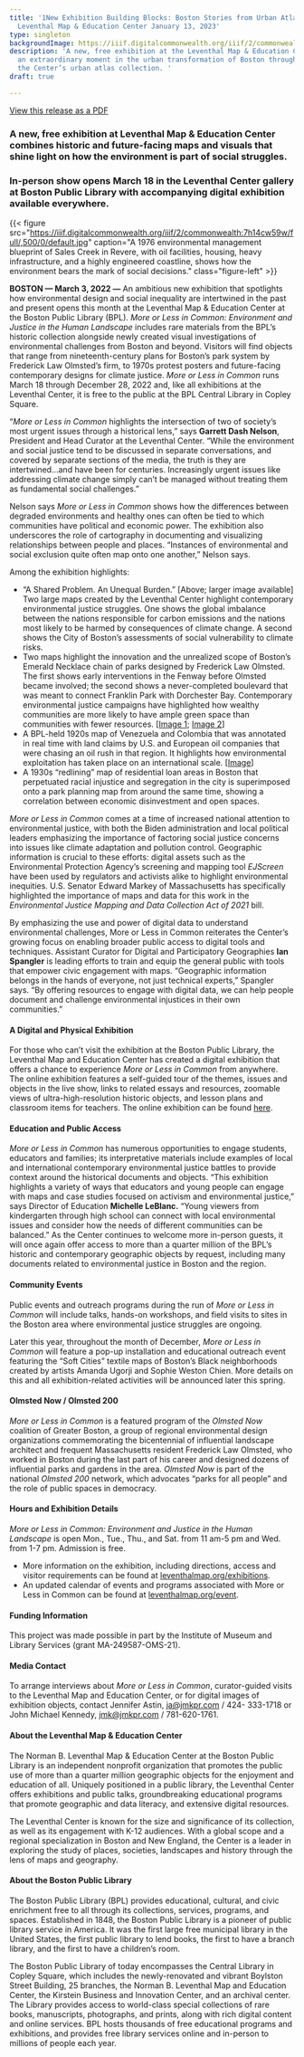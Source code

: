 ```yaml
---
title: '1New Exhibition Building Blocks: Boston Stories from Urban Atlases opens at
  Leventhal Map & Education Center January 13, 2023'
type: singleton
backgroundImage: https://iiif.digitalcommonwealth.org/iiif/2/commonwealth:1257c490j/full/1200,/0/default.jpg
description: 'A new, free exhibition at the Leventhal Map & Education Center explores
  an extraordinary moment in the urban transformation of Boston through the lens of
  the Center’s urban atlas collection. '
draft: true

---
```

<a class="btn btn-primary btn-primary-outline mb-3" href="https://s3.us-east-2.wasabisys.com/lmec-public-files/press-releases/2022-03-03_More_or_Less_in_Common.pdf">View this release as a PDF</a>

### A new, free exhibition at Leventhal Map & Education Center combines historic and future-facing maps and visuals that shine light on how the environment is part of social struggles.

### In-person show opens March 18 in the Leventhal Center gallery at Boston Public Library with accompanying digital exhibition available everywhere.

{{< figure src="https://iiif.digitalcommonwealth.org/iiif/2/commonwealth:7h14cw59w/full/,500/0/default.jpg" caption="A 1976 environmental management blueprint of Sales Creek in Revere, with oil facilities, housing, heavy infrastructure, and a highly engineered coastline, shows how the environment bears the mark of social decisions." class="figure-left" >}}

**BOSTON — March 3, 2022 —** An ambitious new exhibition that spotlights how environmental design and social inequality are intertwined in the past and present opens this month at the Leventhal Map & Education Center at the Boston Public Library (BPL). _More or Less in Common: Environment and Justice in the Human Landscape_ includes rare materials from the BPL’s historic collection alongside newly created visual investigations of environmental challenges from Boston and beyond. Visitors will find objects that range from nineteenth-century plans for Boston’s park system by Frederick Law Olmsted’s firm, to 1970s protest posters and future-facing contemporary designs for climate justice. _More or Less in Common_ runs March 18 through December 28, 2022 and, like all exhibitions at the Leventhal Center, it is free to the public at the BPL Central Library in Copley Square.

“_More or Less in Common_ highlights the intersection of two of society’s most urgent issues through a historical lens,” says **Garrett Dash Nelson**, President and Head Curator at the Leventhal Center. “While the environment and social justice tend to be discussed in separate conversations, and covered by separate sections of the media, the truth is they are intertwined…and have been for centuries. Increasingly urgent issues like addressing climate change simply can’t be managed without treating them as fundamental social challenges.”

Nelson says _More or Less in Common_ shows how the differences between degraded environments and healthy ones can often be tied to which communities have political and economic power. The exhibition also underscores the role of cartography in documenting and visualizing relationships between people and places. “Instances of environmental and social exclusion quite often map onto one another,” Nelson says.

Among the exhibition highlights:

* “A Shared Problem. An Unequal Burden.” \[Above; larger image available\] Two large maps created by the Leventhal Center highlight contemporary environmental justice struggles. One shows the global imbalance between the nations responsible for carbon emissions and the nations most likely to be harmed by consequences of climate change. A second shows the City of Boston’s assessments of social vulnerability to climate risks.
* Two maps highlight the innovation and the unrealized scope of Boston’s Emerald Necklace chain of parks designed by Frederick Law Olmsted. The first shows early interventions in the Fenway before Olmsted became involved; the second shows a never-completed boulevard that was meant to connect Franklin Park with Dorchester Bay. Contemporary environmental justice campaigns have highlighted how wealthy communities are more likely to have ample green space than communities with fewer resources. \[[Image 1](https://collections.leventhalmap.org/search/commonwealth:js956k89q); [Image 2](https://collections.leventhalmap.org/search/commonwealth:1257b8974)\]
* A BPL-held 1920s map of Venezuela and Colombia that was annotated in real time with land claims by U.S. and European oil companies that were chasing an oil rush in that region. It highlights how environmental exploitation has taken place on an international scale. \[[Image](https://collections.leventhalmap.org/search/commonwealth:4m90fm17f)\]
* A 1930s “redlining” map of residential loan areas in Boston that perpetuated racial injustice and segregation in the city is superimposed onto a park planning map from around the same time, showing a correlation between economic disinvestment and open spaces.

_More or Less in Common_ comes at a time of increased national attention to environmental justice, with both the Biden administration and local political leaders emphasizing the importance of factoring social justice concerns into issues like climate adaptation and pollution control. Geographic information is crucial to these efforts: digital assets such as the Environmental Protection Agency’s screening and mapping tool _EJScreen_ have been used by regulators and activists alike to highlight environmental inequities. U.S. Senator Edward Markey of Massachusetts has specifically highlighted the importance of maps and data for this work in the _Environmental Justice Mapping and Data Collection Act of 2021_ bill.

By emphasizing the use and power of digital data to understand environmental challenges, More or Less in Common reiterates the Center’s growing focus on enabling broader public access to digital tools and techniques. Assistant Curator for Digital and Participatory Geographies **Ian Spangler** is leading efforts to train and equip the general public with tools that empower civic engagement with maps. “Geographic information belongs in the hands of everyone, not just technical experts,” Spangler says. “By offering resources to engage with digital data, we can help people document and challenge environmental injustices in their own communities.”

#### A Digital and Physical Exhibition

For those who can’t visit the exhibition at the Boston Public Library, the Leventhal Map and Education Center has created a digital exhibition that offers a chance to experience _More or Less in Common_ from anywhere. The online exhibition features a self-guided tour of the themes, issues and objects in the live show, links to related essays and resources, zoomable views of ultra-high-resolution historic objects, and lesson plans and classroom items for teachers. The online exhibition can be found [here](https://www.leventhalmap.org/digital-exhibitions/more-or-less-in-common/).

#### Education and Public Access

_More or Less in Common_ has numerous opportunities to engage students, educators and families; its interpretative materials include examples of local and international contemporary environmental justice battles to provide context around the historical documents and objects. “This exhibition highlights a variety of ways that educators and young people can engage with maps and case studies focused on activism and environmental justice,” says Director of Education **Michelle LeBlanc.** “Young viewers from kindergarten through high school can connect with local environmental issues and consider how the needs of different communities can be balanced.” As the Center continues to welcome more in-person guests, it will once again offer access to more than a quarter million of the BPL’s historic and contemporary geographic objects by request, including many documents related to environmental justice in Boston and the region.

#### Community Events

Public events and outreach programs during the run of _More or Less in Common_ will include talks, hands-on workshops, and field visits to sites in the Boston area where environmental justice struggles are ongoing.

Later this year, throughout the month of December, _More or Less in Common_ will feature a pop-up installation and educational outreach event featuring the “Soft Cities” textile maps of Boston’s Black neighborhoods created by artists Amanda Ugorji and Sophie Weston Chien. More details on this and all exhibition-related activities will be announced later this spring.

#### Olmsted Now / Olmsted 200

_More or Less in Common_ is a featured program of the _Olmsted Now_ coalition of Greater Boston, a group of regional environmental design organizations commemorating the bicentennial of influential landscape architect and frequent Massachusetts resident Frederick Law Olmsted, who worked in Boston during the last part of his career and designed dozens of influential parks and gardens in the area. _Olmsted Now_ is part of the national _Olmsted 200_ network, which advocates “parks for all people” and the role of public spaces in democracy.

#### Hours and Exhibition Details

_More or Less in Common: Environment and Justice in the Human Landscape_ is open Mon., Tue., Thu., and Sat. from 11 am-5 pm and Wed. from 1-7 pm. Admission is free.

* More information on the exhibition, including directions, access and visitor requirements can be found at [leventhalmap.org/exhibitions](https://leventhalmap.org/exhibtions).
* An updated calendar of events and programs associated with More or Less in Common can be found at [leventhalmap.org/event](https://leventhalmap.org/event).

#### Funding Information

This project was made possible in part by the Institute of Museum and Library Services (grant MA-249587-OMS-21).

#### Media Contact

To arrange interviews about _More or Less in Common_, curator-guided visits to the Leventhal Map and Education Center, or for digital images of exhibition objects, contact Jennifer Astin, [ja@jmkpr.com](mailto:ja@jmkpr.com) / 424- 333-1718 or John Michael Kennedy, [jmk@jmkpr.com](mailto:jmk@jmkpr.com) / 781-620-1761.

#### About the Leventhal Map & Education Center

The Norman B. Leventhal Map & Education Center at the Boston Public Library is an independent nonprofit organization that promotes the public use of more than a quarter million geographic objects for the enjoyment and education of all. Uniquely positioned in a public library, the Leventhal Center offers exhibitions and public talks, groundbreaking educational programs that promote geographic and data literacy, and extensive digital resources.

The Leventhal Center is known for the size and significance of its collection, as well as its engagement with K-12 audiences. With a global scope and a regional specialization in Boston and New England, the Center is a leader in exploring the study of places, societies, landscapes and history through the lens of maps and geography.

#### About the Boston Public Library

The Boston Public Library (BPL) provides educational, cultural, and civic enrichment free to all through its collections, services, programs, and spaces. Established in 1848, the Boston Public Library is a pioneer of public library service in America. It was the first large free municipal library in the United States, the first public library to lend books, the first to have a branch library, and the first to have a children’s room.

The Boston Public Library of today encompasses the Central Library in Copley Square, which includes the newly-renovated and vibrant Boylston Street Building, 25 branches, the Norman B. Leventhal Map and Education Center, the Kirstein Business and Innovation Center, and an archival center. The Library provides access to world-class special collections of rare books, manuscripts, photographs, and prints, along with rich digital content and online services. BPL hosts thousands of free educational programs and exhibitions, and provides free library services online and in-person to millions of people each year.